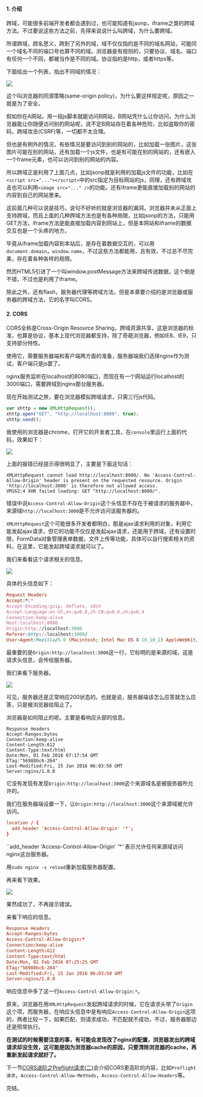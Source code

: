 #### 1. 介绍

跨域，可能很多前端开发者都会遇到过，也可能知道有jsonp，iframe之类的跨域方法。不过要说这些方法之前，先得来说说什么叫跨域，为什么要跨域。

所谓跨域，顾名思义，跨到了另外的域，域不仅仅指的是不同的域名网站，可能同一个域名不同的端口号也算不同的域。浏览器是有规则的，只要协议、域名、端口有任何一个不同，都被当作是不同的域。协议指的是http，或者https等。

下面给出一个列表，指出不同域的情况：

![](http://aliyun.rails365.net/uploads/photo/image/98/preview_2016/8ed6cce9a01810beefba77ab39c268a5.png)

这个叫浏览器的同源策略(same-origin policy)，为什么要这样规定呢，原因之一就是为了安全。

假如你在A网站，用一段js脚本就能访问B网站，B网站凭什么让你访问，为什么浏览器能让你随便访问别的网站呢，说不定B网站存在着各种危险，比如盗取你的密码，跨域攻击(CSRF)等，一切都不太合理。

但也是有例外的情况，有些情况是要访问到别的网站的，比如加载一张图片，这张图片可能在别的网站，还有加载一个js文件，也是有可能在别的网站的，还有嵌入一个frame元素，也可以访问到别的网站的内容。

所以跨域正是利用了上面几点，比如jsonp就是利用的加载js文件的功能，比如在`<script src="..."></script>`中的src指定为目标网站的js，同理，还有跨域攻击也可以利用`<image src="..." />`的功能。还有iframe更能直接加载别的网站的内容到自己的网站里来。

这前面几种可以说是技巧，说句不好听的就是浏览器的漏洞，浏览器并未从正面上支持跨域，而且上面的几种跨域方法也是有各种局限，比如jsonp的方法，只能用GET方法，iframe方法是能直接加载内容到网站上，但是本网站和iframe的数据交互也是一个头疼的地方。

毕竟从iframe加载内容到本站后，是存在着数据交互的，可以用`document.domain`，`window.name`，不过这些方法都能用，且有效，不过总不尽完美，存在着各种各样的局限。

然而HTML5引进了一个叫window.postMessage方法来跨域传送数据，这个倒是不错，不过也是利用了iframe。

除此之外，还有flash，服务器代理等跨域方法，但是本章要介绍的是浏览器或服务器的跨域方法，它的名字叫CORS。

#### 2. CORS

CORS全称是Cross-Origin Resource Sharing，跨域资源共享，这是浏览器的标准，也算是协议，基本上现代浏览器都支持，除了奇葩浏览器，例如IE8、IE9，只支持部分特性。

使用它，需要服务器端和客户端两方面的准备，服务器端我们选择nginx作为测试，客户端只是js罢了。

nginx服务监听在localhost的8080端口，而现在有一个网站运行localhost的3000端口，需要跨域到nginx那台服务器。

现在开始测试之旅，要在浏览器模拟跨域请求，只需三行js代码。

``` javascript
var xhttp = new XMLHttpRequest();
xhttp.open("GET", "http://localhost:8080", true);
xhttp.send();
```

我使用的浏览器是chrome，打开它的开发者工具，在`console`里运行上面的代码，效果如下：

![](http://aliyun.rails365.net/uploads/photo/image/99/preview_2016/2772ecd0077ff793bd13f638427b6e31.png)

上面的报错已经提示得很明显了，主要是下面这句话：

```
XMLHttpRequest cannot load http://localhost:8080/. No 'Access-Control-Allow-Origin' header is present on the requested resource. Origin 'http://localhost:3000' is therefore not allowed access.
VM162:4 XHR failed loading: GET "http://localhost:8080/".
```

错误中说`Access-Control-Allow-Origin`这个头信息不存在于被请求的服务器中，来源域`http://localhost:3000`是不允许访问该服务器的。

`XMLHttpRequest`这个可能很多开发者都明白，那是ajax请求利用的对象，利用它能发起ajax请求，但它的功能不仅仅是发起ajax请求，还能用于跨域，还有设置时限，FormData对象管理表单数据，文件上传等功能，具体可以自行搜索相关的资料，在这里，它能发起跨域请求就可以了。

我们来看看这个请求相关的信息。

![](http://aliyun.rails365.net/uploads/photo/image/101/preview_2016/804c38c2a3c748d8fd61a9bd212875ce.png)

具体的头信息如下：

``` ruby
Request Headers
Accept:*/*
Accept-Encoding:gzip, deflate, sdch
Accept-Language:en-US,en;q=0.8,zh-CN;q=0.6,zh;q=0.4
Connection:keep-alive
Host:localhost:8080
Origin:http://localhost:3000
Referer:http://localhost:3000/
User-Agent:Mozilla/5.0 (Macintosh; Intel Mac OS X 10_10_2) AppleWebKit/537.36 (KHTML, like Gecko) Chrome/48.0.2564.97 Safari/537.36
```

最重要的是`Origin:http://localhost:3000`这一行，它标明的是来源的域，这是请求头信息，会传给服务器。

我们来看下服务器。

![](http://aliyun.rails365.net/uploads/photo/image/102/preview_2016/85cecc9322e4cdd43fd3afd2e69e6713.png)

可见，服务器还是正常响应200状态的。也就是说，服务器端该怎么应答就怎么应答，只是被浏览器给阻止了。

浏览器是如何阻止的呢。主要是看响应头部的信息。

```
Response Headers
Accept-Ranges:bytes
Connection:keep-alive
Content-Length:612
Content-Type:text/html
Date:Mon, 01 Feb 2016 07:17:54 GMT
ETag:"56988bc6-264"
Last-Modified:Fri, 15 Jan 2016 06:03:50 GMT
Server:nginx/1.8.0
```

它没有发现有发现`Origin:http://localhost:3000`这个来源域名是被服务器所允许的。

我们在服务器端设置一下，让`Origin:http://localhost:3000`这个来源域被允许访问。

``` conf
location / {
  add_header 'Access-Control-Allow-Origin' '*';
}
```

``add_header 'Access-Control-Allow-Origin' '*'`表示允许任何来源域访问nginx这台服务器。

用`sudo nginx -s reload`重新加载服务器配置。

再来看下效果。

![](http://aliyun.rails365.net/uploads/photo/image/103/preview_2016/713b3af4a8058d57333b92c6f248b0d3.png)

果然成功了，不再提示错误。

来看下响应的信息。

``` conf
Response Headers
Accept-Ranges:bytes
Access-Control-Allow-Origin:*
Connection:keep-alive
Content-Length:612
Content-Type:text/html
Date:Mon, 01 Feb 2016 07:25:25 GMT
ETag:"56988bc6-264"
Last-Modified:Fri, 15 Jan 2016 06:03:50 GMT
Server:nginx/1.8.0
```

响应信息中多了这一行`Access-Control-Allow-Origin:*`。

原来，浏览器在用`XMLHttpRequest`发起跨域请求的时候，它在请求头带了`Origin`这个项，而服务器，在响应头信息中是有响应`Access-Control-Allow-Origin`这项的，两者比较一下，如果匹配，则请求成功，不匹配就不成功，不过，服务器那边还是照常执行。

**在测试的时候需要注意的事，有可能会发现改了nginx的配置，浏览器发出的跨域请求却没生效，这可能是因为浏览器cache的原因，只要清除浏览器的cache，再重新发起请求就好了。**

下一节[CORS进阶之Preflight请求(二)](http://www.rails365.net/articles/cors-jin-jie-zhi-preflight-qing-qiu-er)会介绍CORS更高阶的内容，比如`Preflight请求`，`Access-Control-Allow-Methods`，`Access-Control-Allow-Headers`等。

完结。
